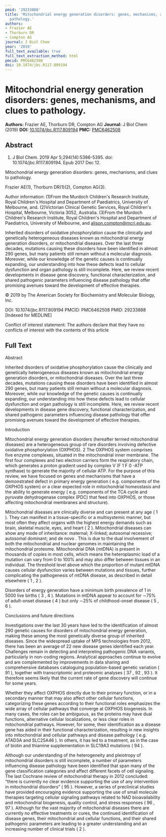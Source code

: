 ```yaml
---
pmid: '29233888'
title: 'Mitochondrial energy generation disorders: genes, mechanisms, and clues to
  pathology.'
authors:
- Frazier AE
- Thorburn DR
- Compton AG
journal: J Biol Chem
year: '2019'
full_text_available: true
full_text_extraction_method: html
pmcid: PMC6462508
doi: 10.1074/jbc.R117.809194
---
```


# Mitochondrial energy generation disorders: genes, mechanisms, and clues to pathology.
**Authors:** Frazier AE, Thorburn DR, Compton AG
**Journal:** J Biol Chem (2019)
**DOI:** [10.1074/jbc.R117.809194](https://doi.org/10.1074/jbc.R117.809194)
**PMC:** [PMC6462508](https://www.ncbi.nlm.nih.gov/pmc/articles/PMC6462508/)

## Abstract

1. J Biol Chem. 2019 Apr 5;294(14):5386-5395. doi: 10.1074/jbc.R117.809194. Epub 
2017 Dec 12.

Mitochondrial energy generation disorders: genes, mechanisms, and clues to 
pathology.

Frazier AE(1), Thorburn DR(1)(2), Compton AG(3).

Author information:
(1)From the Murdoch Children's Research Institute, Royal Children's Hospital and 
Department of Paediatrics, University of Melbourne, and.
(2)Victorian Clinical Genetic Services, Royal Children's Hospital, Melbourne, 
Victoria 3052, Australia.
(3)From the Murdoch Children's Research Institute, Royal Children's Hospital and 
Department of Paediatrics, University of Melbourne, and 
alison.compton@mcri.edu.au.

Inherited disorders of oxidative phosphorylation cause the clinically and 
genetically heterogeneous diseases known as mitochondrial energy generation 
disorders, or mitochondrial diseases. Over the last three decades, mutations 
causing these disorders have been identified in almost 290 genes, but many 
patients still remain without a molecular diagnosis. Moreover, while our 
knowledge of the genetic causes is continually expanding, our understanding into 
how these defects lead to cellular dysfunction and organ pathology is still 
incomplete. Here, we review recent developments in disease gene discovery, 
functional characterization, and shared pathogenic parameters influencing 
disease pathology that offer promising avenues toward the development of 
effective therapies.

© 2019 by The American Society for Biochemistry and Molecular Biology, Inc.

DOI: 10.1074/jbc.R117.809194
PMCID: PMC6462508
PMID: 29233888 [Indexed for MEDLINE]

Conflict of interest statement: The authors declare that they have no conflicts 
of interest with the contents of this article

## Full Text

Abstract

Inherited disorders of oxidative phosphorylation cause the clinically and genetically heterogeneous diseases known as mitochondrial energy generation disorders, or mitochondrial diseases. Over the last three decades, mutations causing these disorders have been identified in almost 290 genes, but many patients still remain without a molecular diagnosis. Moreover, while our knowledge of the genetic causes is continually expanding, our understanding into how these defects lead to cellular dysfunction and organ pathology is still incomplete. Here, we review recent developments in disease gene discovery, functional characterization, and shared pathogenic parameters influencing disease pathology that offer promising avenues toward the development of effective therapies.

Introduction

Mitochondrial energy generation disorders (hereafter termed mitochondrial diseases) are a heterogeneous group of rare disorders involving defective oxidative phosphorylation (OXPHOS). 2 The OXPHOS system comprises five enzyme complexes, situated in the mitochondrial inner membrane. The first four complexes and two electron carriers form the respiratory chain, which generates a proton gradient used by complex V (F 1 F 0 -ATP synthase) to generate the majority of cellular ATP. For the purpose of this review, we have focused on genes and mechanisms that have a demonstrated defect in primary energy generation ( e.g. components of the OXPHOS system) or a clear expected role in mitochondrial homeostasis and the ability to generate energy ( e.g. components of the TCA cycle and pyruvate dehydrogenase complex (PDC) that feed into OXPHOS, or those affecting mitochondrial membranes and structure).

Mitochondrial diseases are clinically diverse and can present at any age ( 1 ). They can manifest in a tissue-specific or a multisystemic manner, but most often they affect organs with the highest energy demands such as brain, skeletal muscle, eyes, and heart ( 2 ). Mitochondrial diseases can show any mode of inheritance: maternal; X-linked; autosomal recessive; autosomal dominant; and de novo . This is due to the dual involvement of both the mitochondrial and nuclear genomes in maintaining the mitochondrial proteome. Mitochondrial DNA (mtDNA) is present in thousands of copies in most cells, which means the heteroplasmic load of a mutation can vary from 0 to 100% and may also differ between tissues in an individual. The threshold level above which the proportion of mutant mtDNA causes cellular dysfunction varies between mutations and tissues, further complicating the pathogenesis of mtDNA disease, as described in detail elsewhere ( 1 , 2 ).

Disorders of energy generation have a minimum birth prevalence of 1 in 5000 live births ( 3 , 4 ). Mutations in mtDNA appear to account for ∼75% of adult-onset disease ( 4 ) but only ∼25% of childhood-onset disease ( 5 , 6 ).

Conclusions and future directions

Investigations over the last 30 years have led to the identification of almost 290 genetic causes for disorders of mitochondrial energy generation, making these among the most genetically diverse group of inherited diseases. Since the widespread uptake of MPS technologies from 2012, there has been an average of 22 new disease genes identified each year. Challenges remain in detecting and interpreting pathogenic DNA variants, particularly in non-coding regions. Analytical approaches continue to evolve and are complemented by improvements in data sharing and comprehensive databases cataloguing population-based genetic variation ( 91 ), together with transcriptomic and proteomic analyses ( 37 , 92 , 93 ). It therefore seems likely that the current rate of gene discovery will continue for some years.

Whether they affect OXPHOS directly due to their primary function, or in a secondary manner that may also affect other cellular functions, categorizing these genes according to their functional roles emphasizes the wide array of cellular pathways that converge at OXPHOS biogenesis. In many cases, the roles can be ambiguous, as the proteins may have dual functions, alternative cellular localizations, or less clear roles in mitochondrial pathways. However, for some, their identification as a disease gene has aided in their functional characterization, resulting in new insights into mitochondrial and cellular pathways and disease pathology ( e.g. ATAD3A and SLC25A46 ). In others, it has led to a treatment, as in the case of biotin and thiamine supplementation in SLC19A3 mutations ( 94 ).

Although our understanding of the heterogeneity and pleiotropy of mitochondrial disorders is still incomplete, a number of parameters influencing disease pathology have been identified that span many of the gene classification categories and affect different facets of cell signaling. The last Cochrane review of mitochondrial therapy in 2012 concluded: “there is currently no clear evidence supporting the use of any intervention in mitochondrial disorders” ( 95 ). However, a series of preclinical studies have provided encouraging evidence supporting the use of small molecule therapies targeting cellular signaling pathways related to NAD bioavailability and mitochondrial biogenesis, quality control, and stress responses ( 96 , 97 ). Although for the vast majority of mitochondrial diseases there are currently no effective treatments or cures, the continued identification of disease genes, their mitochondrial and cellular functions, and their shared pathogenic parameters are leading to a greater understanding and an increasing number of clinical trials ( 2 ).
